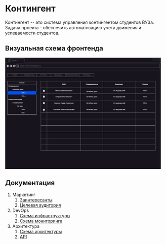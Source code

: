 # Контингент

Контингент -- это система управления контингентом студентов ВУЗа.
Задача проекта - обеспечить автоматизацию учета движения и успеваемости студентов.

## Визуальная схема фронтенда

![contingent.png](./docs/img/contingent.png)

## Документация

1. Маркетинг
   1. [Заинтересанты](./docs/01-marketing/02-stakeholders.md)
   2. [Целевая аудитория](./docs/01-marketing/01-target-audience.md)
2. DevOps
   1. [Схема инфраструктуры](./docs/02-devops/01-infrastruture.md)
   2. [Схема мониторинга](./docs/02-devops/02-monitoring.md)
3. Архитектура 
   1. [Схема архитектуры](./docs/03-architecture/01-arch.md)
   2. [API](./docs/03-architecture/02-api.md)
